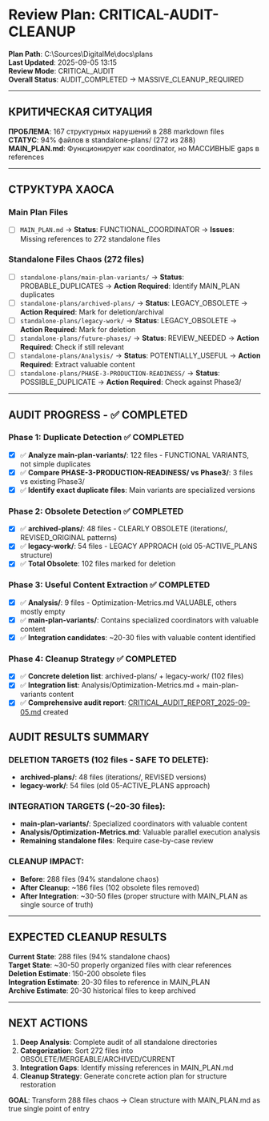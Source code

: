 # Review Plan: CRITICAL-AUDIT-CLEANUP

**Plan Path**: C:\Sources\DigitalMe\docs\plans  
**Last Updated**: 2025-09-05 13:15  
**Review Mode**: CRITICAL_AUDIT  
**Overall Status**: AUDIT_COMPLETED → MASSIVE_CLEANUP_REQUIRED  

---

## КРИТИЧЕСКАЯ СИТУАЦИЯ

**ПРОБЛЕМА**: 167 структурных нарушений в 288 markdown files  
**СТАТУС**: 94% файлов в standalone-plans/ (272 из 288)  
**MAIN_PLAN.md**: Функционирует как coordinator, но МАССИВНЫЕ gaps в references  

---

## СТРУКТУРА ХАОСА

### Main Plan Files
- [ ] `MAIN_PLAN.md` → **Status**: FUNCTIONAL_COORDINATOR → **Issues**: Missing references to 272 standalone files

### Standalone Files Chaos (272 files)
- [ ] `standalone-plans/main-plan-variants/` → **Status**: PROBABLE_DUPLICATES → **Action Required**: Identify MAIN_PLAN duplicates
- [ ] `standalone-plans/archived-plans/` → **Status**: LEGACY_OBSOLETE → **Action Required**: Mark for deletion/archival
- [ ] `standalone-plans/legacy-work/` → **Status**: LEGACY_OBSOLETE → **Action Required**: Mark for deletion  
- [ ] `standalone-plans/future-phases/` → **Status**: REVIEW_NEEDED → **Action Required**: Check if still relevant
- [ ] `standalone-plans/Analysis/` → **Status**: POTENTIALLY_USEFUL → **Action Required**: Extract valuable content
- [ ] `standalone-plans/PHASE-3-PRODUCTION-READINESS/` → **Status**: POSSIBLE_DUPLICATE → **Action Required**: Check against Phase3/

---

## AUDIT PROGRESS - ✅ COMPLETED

### Phase 1: Duplicate Detection ✅ COMPLETED
- [x] ✅ **Analyze main-plan-variants/**: 122 files - FUNCTIONAL VARIANTS, not simple duplicates
- [x] ✅ **Compare PHASE-3-PRODUCTION-READINESS/ vs Phase3/**: 3 files vs existing Phase3/
- [x] ✅ **Identify exact duplicate files**: Main variants are specialized versions

### Phase 2: Obsolete Detection ✅ COMPLETED
- [x] ✅ **archived-plans/**: 48 files - CLEARLY OBSOLETE (iterations/, REVISED_ORIGINAL patterns)
- [x] ✅ **legacy-work/**: 54 files - LEGACY APPROACH (old 05-ACTIVE_PLANS structure)  
- [x] ✅ **Total Obsolete**: 102 files marked for deletion

### Phase 3: Useful Content Extraction ✅ COMPLETED
- [x] ✅ **Analysis/**: 9 files - Optimization-Metrics.md VALUABLE, others mostly empty
- [x] ✅ **main-plan-variants/**: Contains specialized coordinators with valuable content
- [x] ✅ **Integration candidates**: ~20-30 files with valuable content identified

### Phase 4: Cleanup Strategy ✅ COMPLETED
- [x] ✅ **Concrete deletion list**: archived-plans/ + legacy-work/ (102 files)
- [x] ✅ **Integration list**: Analysis/Optimization-Metrics.md + main-plan-variants content
- [x] ✅ **Comprehensive audit report**: [CRITICAL_AUDIT_REPORT_2025-09-05.md](./CRITICAL_AUDIT_REPORT_2025-09-05.md) created

## AUDIT RESULTS SUMMARY

### DELETION TARGETS (102 files - SAFE TO DELETE):
- **archived-plans/**: 48 files (iterations/, REVISED versions)
- **legacy-work/**: 54 files (old 05-ACTIVE_PLANS approach)

### INTEGRATION TARGETS (~20-30 files):
- **main-plan-variants/**: Specialized coordinators with valuable content
- **Analysis/Optimization-Metrics.md**: Valuable parallel execution analysis  
- **Remaining standalone files**: Require case-by-case review

### CLEANUP IMPACT:
- **Before**: 288 files (94% standalone chaos)
- **After Cleanup**: ~186 files (102 obsolete files removed)
- **After Integration**: ~30-50 files (proper structure with MAIN_PLAN as single source of truth)

---

## EXPECTED CLEANUP RESULTS

**Current State**: 288 files (94% standalone chaos)  
**Target State**: ~30-50 properly organized files with clear references  
**Deletion Estimate**: 150-200 obsolete files  
**Integration Estimate**: 20-30 files to reference in MAIN_PLAN  
**Archive Estimate**: 20-30 historical files to keep archived  

---

## NEXT ACTIONS
1. **Deep Analysis**: Complete audit of all standalone directories
2. **Categorization**: Sort 272 files into OBSOLETE/MERGEABLE/ARCHIVED/CURRENT
3. **Integration Gaps**: Identify missing references in MAIN_PLAN.md
4. **Cleanup Strategy**: Generate concrete action plan for structure restoration

**GOAL**: Transform 288 files chaos → Clean structure with MAIN_PLAN.md as true single point of entry